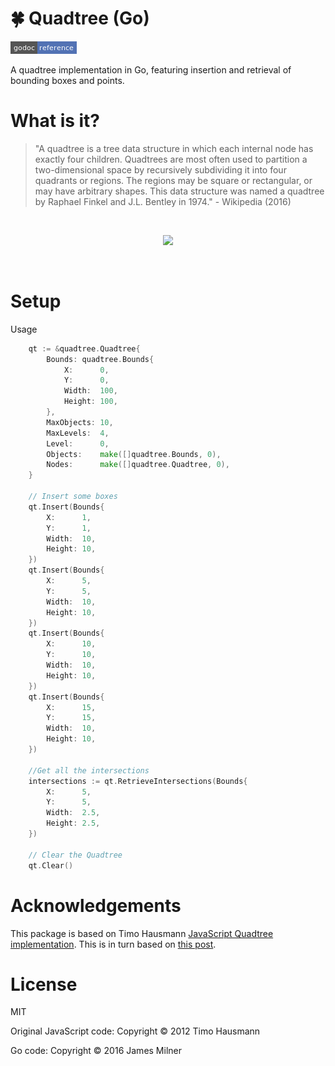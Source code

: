 # :four_leaf_clover: Quadtree (Go)

[![godoc reference](godoc.png)](https://godoc.org/github.com/JamesMilnerUK/quadtree-go)

A quadtree implementation in Go, featuring insertion and retrieval of bounding boxes and points.

# What is it?

> "A quadtree is a tree data structure in which each internal node has exactly four children. Quadtrees are most often used to partition a two-dimensional space by recursively subdividing it into four quadrants or regions. The regions may be square or rectangular, or may have arbitrary shapes. This data structure was named a quadtree by Raphael Finkel and J.L. Bentley in 1974." - Wikipedia (2016)

<br>

<p align="center">
<img src="https://upload.wikimedia.org/wikipedia/commons/8/8b/Point_quadtree.svg">
</p>

<br>


# Setup

Usage
```go
    qt := &quadtree.Quadtree{
		Bounds: quadtree.Bounds{
			X:      0,
			Y:      0,
			Width:  100,
			Height: 100,
		},
		MaxObjects: 10,
		MaxLevels:  4,
		Level:      0,
		Objects:    make([]quadtree.Bounds, 0),
		Nodes:      make([]quadtree.Quadtree, 0),
	}

    // Insert some boxes
    qt.Insert(Bounds{
		X:      1,
		Y:      1,
		Width:  10,
		Height: 10,
	})
	qt.Insert(Bounds{
		X:      5,
		Y:      5,
		Width:  10,
		Height: 10,
	})
	qt.Insert(Bounds{
		X:      10,
		Y:      10,
		Width:  10,
		Height: 10,
	})
	qt.Insert(Bounds{
		X:      15,
		Y:      15,
		Width:  10,
		Height: 10,
	})

	//Get all the intersections
	intersections := qt.RetrieveIntersections(Bounds{
		X:      5,
		Y:      5,
		Width:  2.5,
		Height: 2.5,
	})

	// Clear the Quadtree
	qt.Clear()


```
# Acknowledgements

This package is based on Timo Hausmann [JavaScript Quadtree implementation](https://github.com/timohausmann/quadtree-js). This is in turn based on [this post](http://gamedev.tutsplus.com/tutorials/implementation/quick-tip-use-quadtrees-to-detect-likely-collisions-in-2d-space/).

# License
MIT

Original JavaScript code: Copyright © 2012 Timo Hausmann

Go code: Copyright © 2016 James Milner
